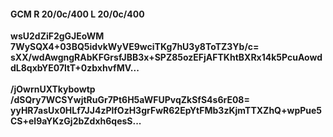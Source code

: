 #### GCM R 20/0c/400 L 20/0c/400
**wsU2dZiF2gGJEoWM**<br/>**7WySQX4+03BQ5idvkWyVE9wciTKg7hU3y8ToTZ3Yb/c=**<br/>**sXX/wdAwgngRAbKFGrsfJBB3x+SPZ85ozEFjAFTKhtBXRx14k5PcuAowddL8qxbYE07ltT+0zbxhvfMV...**<br/><br/>
**/jOwrnUXTkybowtp**<br/>**/dSQry7WCSYwjtRuGr7Pt6H5aWFUPvqZkSfS4s6rE08=**<br/>**yyHR7asUx0HLf7JJ4zPlfOzH3grFwR62EpYtFMb3zKjmTTXZhQ+wpPue5CS+el9aYKzGj2bZdxh6qesS...**